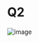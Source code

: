 # Q2
![image](https://github.com/AbdulRahmanAzam/cpp-practise/assets/69141440/9b1295dc-d76a-4f70-a2e7-1debcb6bb78d)

